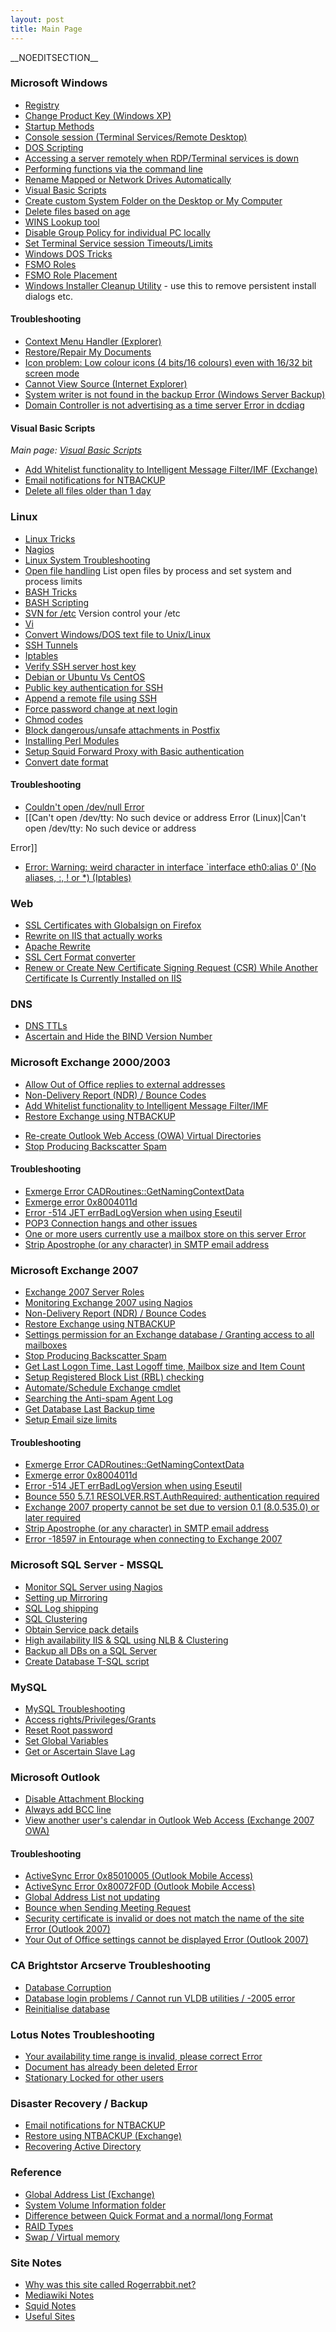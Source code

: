 ```yaml
---
layout: post 
title: Main Page
---
```


\_\_NOEDITSECTION\_\_

### Microsoft Windows

-   [Registry](Registry "wikilink")
-   [Change Product Key (Windows
    XP)](Change_Product_Key_(Windows_XP) "wikilink")
-   [Startup Methods](Startup_Methods "wikilink")
-   [Console session (Terminal Services/Remote
    Desktop)](Console_session_(Terminal_Services/Remote_Desktop) "wikilink")
-   [DOS Scripting](DOS_Scripting "wikilink")
-   [Accessing a server remotely when RDP/Terminal services is
    down](Accessing_a_server_remotely_when_RDP/Terminal_services_is_down "wikilink")
-   [Performing functions via the command
    line](Performing_functions_via_the_command_line_(Windows) "wikilink")
-   [Rename Mapped or Network Drives
    Automatically](Rename_Mapped_or_Network_Drives_Automatically "wikilink")
-   [Visual Basic Scripts](Visual_Basic_Scripts "wikilink")
-   [Create custom System Folder on the Desktop or My
    Computer](Create_custom_System_Folder_on_Desktop/My_Computer_(Windows) "wikilink")
-   [Delete files based on
    age](Delete_files_based_on_age_(Windows) "wikilink")
-   [WINS Lookup tool](WINS_Lookup_tool "wikilink")
-   [Disable Group Policy for individual PC
    locally](Disable_Group_Policy_for_individual_PC_locally_(Windows) "wikilink")
-   [Set Terminal Service session
    Timeouts/Limits](Set_Terminal_Service_session_Timeouts/Limits_(Windows) "wikilink")
-   [Windows DOS Tricks](Windows_DOS_Tricks "wikilink")
-   [FSMO Roles](FSMO_Roles "wikilink")
-   [FSMO Role Placement](FSMO_Role_Placement "wikilink")
-   [Windows Installer Cleanup
    Utility](http://support.microsoft.com/kb/290301/en-us) - use this to
    remove persistent install dialogs etc.

#### Troubleshooting

-   [Context Menu Handler
    (Explorer)](Context_Menu_Handler_(Explorer) "wikilink")
-   [Restore/Repair My
    Documents](Restore/Repair_My_Documents_(Windows) "wikilink")
-   [Icon problem: Low colour icons (4 bits/16 colours) even with 16/32
    bit screen
    mode](Icon_problem:_Low_colour_icons_(4_bits/16_colours)_even_with_16/32_bit_screen_mode_(Windows) "wikilink")
-   [Cannot View Source (Internet
    Explorer)](Cannot_View_Source_(Internet_Explorer) "wikilink")
-   [System writer is not found in the backup Error (Windows Server
    Backup)](System_writer_is_not_found_in_the_backup_Error_(Windows_Server_Backup) "wikilink")
-   [Domain Controller is not advertising as a time server Error in
    dcdiag](Domain_Controller_is_not_advertising_as_a_time_server_Error_in_dcdiag_(Windows) "wikilink")

#### Visual Basic Scripts

*Main page: [Visual Basic Scripts](Visual_Basic_Scripts "wikilink")*

-   [Add Whitelist functionality to Intelligent Message Filter/IMF
    (Exchange)](Add_Whitelist_functionality_to_Intelligent_Message_Filter/IMF_(Exchange) "wikilink")
-   [Email notifications for
    NTBACKUP](Email_notifications_for_NTBACKUP "wikilink")
-   [Delete all files older than 1
    day](Delete_all_files_older_than_1_day_(Windows) "wikilink")

### Linux

-   [Linux Tricks](Linux_Tricks "wikilink")
-   [Nagios](Nagios "wikilink")
-   [Linux System
    Troubleshooting](Linux_System_Troubleshooting "wikilink")
-   [Open file handling](Open_file_handling_(Linux) "wikilink") List
    open files by process and set system and process limits
-   [BASH Tricks](BASH_Tricks "wikilink")
-   [BASH Scripting](BASH_Scripting "wikilink")
-   [SVN for /etc](SVN_for_/etc "wikilink") Version control your /etc
-   [Vi](Vi "wikilink")
-   [Convert Windows/DOS text file to
    Unix/Linux](Convert_Windows/DOS_text_file_to_Unix/Linux "wikilink")
-   [SSH Tunnels](SSH_Tunnels_(Linux) "wikilink")
-   [Iptables](Iptables "wikilink")
-   [Verify SSH server host key](Verify_SSH_server_host_key "wikilink")
-   [Debian or Ubuntu Vs CentOS](Debian_or_Ubuntu_Vs_CentOS "wikilink")
-   [Public key authentication for
    SSH](Public_key_authentication_for_SSH "wikilink")
-   [Append a remote file using
    SSH](Append_a_remote_file_using_SSH_(Linux) "wikilink")
-   [Force password change at next
    login](Force_password_change_at_next_login_(Linux) "wikilink")
-   [Chmod codes](Chmod_codes_(Linux) "wikilink")
-   [Block dangerous/unsafe attachments in
    Postfix](Block_dangerous/unsafe_attachments_(Postfix) "wikilink")
-   [Installing Perl
    Modules](Installing_Perl_Modules_(Linux) "wikilink")
-   [Setup Squid Forward Proxy with Basic
    authentication](Setup_Squid_Forward_Proxy_with_Basic_authentication "wikilink")
-   [Convert date format](Convert_date_format_(Linux) "wikilink")

#### Troubleshooting

-   [Couldn\'t open /dev/null
    Error](Couldn't_open_/dev/null_Error_(Linux) "wikilink")
-   \[\[Can\'t open /dev/tty: No such device or address Error
    (Linux)\|Can\'t open /dev/tty: No such device or address

Error\]\]

-   [Error: Warning: weird character in interface \`interface eth0:alias
    0\' (No aliases, :, ! or \*)
    (Iptables)](Error:_Warning:_weird_character_in_interface_`interface_eth0:alias_0'_(No_aliases,_:,_!_or_*)_(Iptables) "wikilink")

### Web

-   [SSL Certificates with Globalsign on
    Firefox](SSL_Certificates_with_Globalsign_on_Firefox "wikilink")
-   [Rewrite on IIS that actually
    works](Rewrite_on_IIS_that_actually_works "wikilink")
-   [Apache Rewrite](Apache_Rewrite "wikilink")
-   [SSL Cert Format
    converter](https://www.sslshopper.com/ssl-converter.html)
-   [Renew or Create New Certificate Signing Request (CSR) While Another
    Certificate Is Currently Installed on
    IIS](http://support.microsoft.com/default.aspx?scid=kb;en-us;Q295281)

### DNS

-   [DNS TTLs](DNS_TTLs "wikilink")
-   [Ascertain and Hide the BIND Version
    Number](Ascertain_and_Hide_the_BIND_Version_Number "wikilink")

### Microsoft Exchange 2000/2003

-   [Allow Out of Office replies to external
    addresses](Allow_Out_of_Office_replies_to_external_addresses_(Exchange_2003) "wikilink")
-   [Non-Delivery Report (NDR) / Bounce
    Codes](Non-Delivery_Report_(NDR)_/_Bounce_Codes_(Email) "wikilink")
-   [Add Whitelist functionality to Intelligent Message
    Filter/IMF](Add_Whitelist_functionality_to_Intelligent_Message_Filter/IMF_(Exchange) "wikilink")
-   [Restore Exchange using
    NTBACKUP](Restore_using_NTBACKUP_(Exchange) "wikilink")

<!-- -->

-   [Re-create Outlook Web Access (OWA) Virtual
    Directories](Re-create_Outlook_Web_Access_Virtual_Directories_(Exchange_2003) "wikilink")
-   [Stop Producing Backscatter
    Spam](Stop_Producing_Backscatter_Spam_(Exchange_2003/2007) "wikilink")

#### Troubleshooting

-   [Exmerge Error
    CADRoutines::GetNamingContextData](Exmerge_Error_CADRoutines::GetNamingContextData_(Exchange) "wikilink")
-   [Exmerge error
    0x8004011d](Exmerge_error_0x8004011d_(Exchange) "wikilink")
-   [Error -514 JET errBadLogVersion when using
    Eseutil](Error_-514_JET_errBadLogVersion_when_using_Eseutil_(Exchange) "wikilink")
-   [POP3 Connection hangs and other
    issues](POP3_Connection_hangs_and_other_issues_(Exchange) "wikilink")
-   [One or more users currently use a mailbox store on this server
    Error](One_or_more_users_currently_use_a_mailbox_store_on_this_server_Error_(Exchange_2003) "wikilink")
-   [Strip Apostrophe (or any character) in SMTP email
    address](Strip_Apostrophe_(or_any_character)_in_SMTP_email_address_(Exchange_2003/2007) "wikilink")

### Microsoft Exchange 2007

-   [Exchange 2007 Server Roles](Exchange_2007_Server_Roles "wikilink")
-   [Monitoring Exchange 2007 using
    Nagios](Monitoring_Exchange_2007_using_Nagios "wikilink")
-   [Non-Delivery Report (NDR) / Bounce
    Codes](Non-Delivery_Report_(NDR)_/_Bounce_Codes_(Email) "wikilink")
-   [Restore Exchange using
    NTBACKUP](Restore_using_NTBACKUP_(Exchange) "wikilink")
-   [Settings permission for an Exchange database / Granting access to
    all
    mailboxes](Settings_permission_for_an_Exchange_database_/_Granting_access_to_all_mailboxes_(Exchange_2007) "wikilink")
-   [Stop Producing Backscatter
    Spam](Stop_Producing_Backscatter_Spam_(Exchange_2003/2007) "wikilink")
-   [Get Last Logon Time, Last Logoff time, Mailbox size and Item
    Count](Get_Last_Logon_Time,_Last_Logoff_time,_Mailbox_size_and_Item_Count_(Exchange_2007) "wikilink")
-   [Setup Registered Block List (RBL)
    checking](Adding_Registered_Block_List_(RBL)_checking_in_Exchange_2007 "wikilink")
-   [Automate/Schedule Exchange
    cmdlet](Automate/Schedule_Exchange_cmdlet "wikilink")
-   [Searching the Anti-spam Agent
    Log](Searching_the_Anti-spam_Agent_Log_(Exchange_2007) "wikilink")
-   [Get Database Last Backup
    time](Get_Database_Last_Backup_time_(Exchange_2007) "wikilink")
-   [Setup Email size
    limits](Email_size_limits_(Exchange_2007) "wikilink")

#### Troubleshooting

-   [Exmerge Error
    CADRoutines::GetNamingContextData](Exmerge_Error_CADRoutines::GetNamingContextData_(Exchange) "wikilink")
-   [Exmerge error
    0x8004011d](Exmerge_error_0x8004011d_(Exchange) "wikilink")
-   [Error -514 JET errBadLogVersion when using
    Eseutil](Error_-514_JET_errBadLogVersion_when_using_Eseutil_(Exchange) "wikilink")
-   [Bounce 550 5.7.1 RESOLVER.RST.AuthRequired; authentication
    required](Bounce_550_5.7.1_RESOLVER.RST.AuthRequired;_authentication_required_(Exchange_2007) "wikilink")
-   [Exchange 2007 property cannot be set due to version 0.1 (8.0.535.0)
    or later
    required](Exchange_2007_property_cannot_be_set_due_to_version_0.1_(8.0.535.0)_or_later_required "wikilink")
-   [Strip Apostrophe (or any character) in SMTP email
    address](Strip_Apostrophe_(or_any_character)_in_SMTP_email_address_(Exchange_2003/2007) "wikilink")
-   [Error -18597 in Entourage when connecting to Exchange
    2007](Error_-18597_in_Entourage_when_connecting_to_Exchange_2007 "wikilink")

### Microsoft SQL Server - MSSQL

-   [Monitor SQL Server using
    Nagios](Monitor_SQL_Server_(MSSQL)_using_Nagios "wikilink")
-   [Setting up
    Mirroring](Setting_up_Mirroring_in_SQL_Server_(MSSQL) "wikilink")
-   [SQL Log shipping](SQL_Log_shipping_(Database_Server) "wikilink")
-   [SQL Clustering](SQL_Clustering_(Database_Server) "wikilink")
-   [Obtain Service pack
    details](Obtain_Service_pack_details_(SQL_Server) "wikilink")
-   [High availability IIS & SQL using NLB &
    Clustering](High_availability_IIS_&_SQL_using_NLB_&_Clustering "wikilink")
-   [Backup all DBs on a SQL
    Server](Backup_all_DBs_on_a_SQL_Server "wikilink")
-   [Create Database T-SQL
    script](Create_Database_T-SQL_script "wikilink")

### MySQL

-   [MySQL Troubleshooting](MySQL_Troubleshooting "wikilink")
-   [Access
    rights/Privileges/Grants](Access_rights/Privileges/Grants_(MySQL) "wikilink")
-   [Reset Root password](Reset_Root_password_(MySQL) "wikilink")
-   [Set Global Variables](Set_Global_Variables_(MySQL) "wikilink")
-   [Get or Ascertain Slave
    Lag](Get_or_Ascertain_Slave_Lag_(MySQL) "wikilink")

### Microsoft Outlook

-   [Disable Attachment
    Blocking](Disable_Attachment_Blocking_(Outlook) "wikilink")
-   [Always add BCC line](Always_add_BCC_(Outlook) "wikilink")
-   [View another user\'s calendar in Outlook Web Access (Exchange 2007
    OWA)](View_another_user's_calendar_in_Outlook_Web_Access_(Exchange_2007_OWA) "wikilink")

#### Troubleshooting

-   [ActiveSync Error 0x85010005 (Outlook Mobile
    Access)](ActiveSync_Error_0x85010005_(Outlook_Mobile_Access) "wikilink")
-   [ActiveSync Error 0x80072F0D (Outlook Mobile
    Access)](ActiveSync_Error_0x80072F0D_(Outlook_Mobile_Access) "wikilink")
-   [Global Address List not
    updating](Global_Address_List_not_updating_(Outlook) "wikilink")
-   [Bounce when Sending Meeting
    Request](Bounce_when_Sending_Meeting_Request_(Outlook) "wikilink")
-   [Security certificate is invalid or does not match the name of the
    site Error
    (Outlook 2007)](Security_certificate_is_invalid_or_does_not_match_the_name_of_the_site_Error_(Outlook_2007) "wikilink")
-   [Your Out of Office settings cannot be displayed Error
    (Outlook 2007)](Your_Out_of_Office_settings_cannot_be_displayed_Error_(Outlook_2007) "wikilink")

### CA Brightstor Arcserve Troubleshooting

-   [Database Corruption](Database_Corruption_(Arcserve) "wikilink")
-   [Database login problems / Cannot run VLDB utilities / -2005
    error](Database_login_problems_/_Cannot_run_VLDB_utilities_/_-2005_error_(Arcserve) "wikilink")
-   [Reinitialise database](Reinitialise_database_(Arcserve) "wikilink")

### Lotus Notes Troubleshooting

-   [Your availability time range is invalid, please correct
    Error](Your_availability_time_range_is_invalid,_please_correct_Error_(Lotus_Notes) "wikilink")
-   [Document has already been deleted
    Error](Document_has_already_been_deleted_Error_(Lotus_Notes) "wikilink")
-   [Stationary Locked for other
    users](Stationary_Locked_for_other_users_(Lotus_Notes) "wikilink")

### Disaster Recovery / Backup

-   [Email notifications for
    NTBACKUP](Email_notifications_for_NTBACKUP "wikilink")
-   [Restore using NTBACKUP
    (Exchange)](Restore_using_NTBACKUP_(Exchange) "wikilink")
-   [Recovering Active
    Directory](Recovering_Active_Directory "wikilink")

### Reference

-   [Global Address List
    (Exchange)](Global_Address_List_(Exchange) "wikilink")
-   [System Volume Information
    folder](System_Volume_Information_folder_(Windows) "wikilink")
-   [Difference between Quick Format and a normal/long
    Format](Difference_between_Quick_Format_and_a_normal/long_Format "wikilink")
-   [RAID Types](RAID_Types "wikilink")
-   [Swap / Virtual memory](Swap_/_Virtual_memory "wikilink")

### Site Notes

-   [Why was this site called
    Rogerrabbit.net?](Why_was_this_site_called_Rogerrabbit.net? "wikilink")
-   [Mediawiki Notes](Wiki_Stuff "wikilink")
-   [Squid Notes](Squid_Stuff "wikilink")
-   [Useful Sites](Useful_Sites "wikilink")
